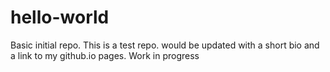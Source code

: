 # hello-world
Basic initial repo. 
This is a test repo. would be updated with a short bio and a link to my github.io pages.
Work in progress
